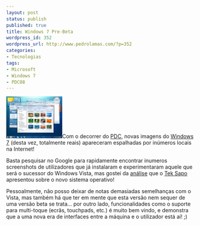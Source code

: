 ```yaml
---
layout: post
status: publish
published: true
title: Windows 7 Pre-Beta
wordpress_id: 352
wordpress_url: http://www.pedrolamas.com/?p=352
categories:
- Tecnologias
tags:
- Microsoft
- Windows 7
- PDC08
---
```

[![](wp-content/uploads/2008/10/windows-7-desktop-thumb.jpg)](wp-content/uploads/2008/10/windows-7-desktop.png "Windows 7 Desktop")Com o decorrer do [PDC](tag/pdc08/), novas imagens do [Windows 7](tag/windows-7/) (desta vez, totalmente reais) apareceram espalhadas por inúmeros locais na Internet!

Basta pesquisar no Google para rapidamente encontrar inumeros screenshots de utilizadores que já instalaram e experimentaram aquele que será o sucessor do Windows Vista, mas gostei da [análise](http://tek.sapo.pt/multimedia/primeiras_imagens_do_windows_7_893596.html) que o [Tek Sapo](http://tek.sapo.pt/) apresentou sobre o novo sistema operativo!

Pessoalmente, não posso deixar de notas demasiadas semelhanças com o Vista, mas também há que ter em mente que esta versão nem sequer de uma versão beta se trata... por outro lado, funcionalidades como o suporte para multi-toque (ecrãs, touchpads, etc.) é muito bem vindo, e demonstra que a uma nova era de interfaces entre a máquina e o utilizador está aí! ;)
